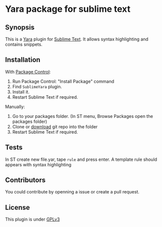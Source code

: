 # Yara package for sublime text

## Synopsis

This is a [Yara](http://plusvic.github.io/yara) plugin for [Sublime Text](http://www.sublimetext.com).
It allows syntax highlighting and contains snippets.

## Installation

With [Package Control](https://packagecontrol.io):

1. Run Package Control: "Install Package" command
2. Find `SublimeYara` plugin.
3. Install it.
4. Restart Sublime Text if required.

Manually:

1. Go to your packages folder. (In ST menu, Browse Packages open the packages folder)
2. Clone or [download](https://github.com/nyx0/SublimeYara/archive/1.0.6.zip) git repo into the folder
3. Restart Sublime Text if required.

## Tests

In ST create new file.yar, tape `rule` and press enter. A template rule should appears with syntax highlighting

## Contributors

You could contribute by openning a issue or create a pull request.

## License

This plugin is under [GPLv3](LICENSE.txt)
